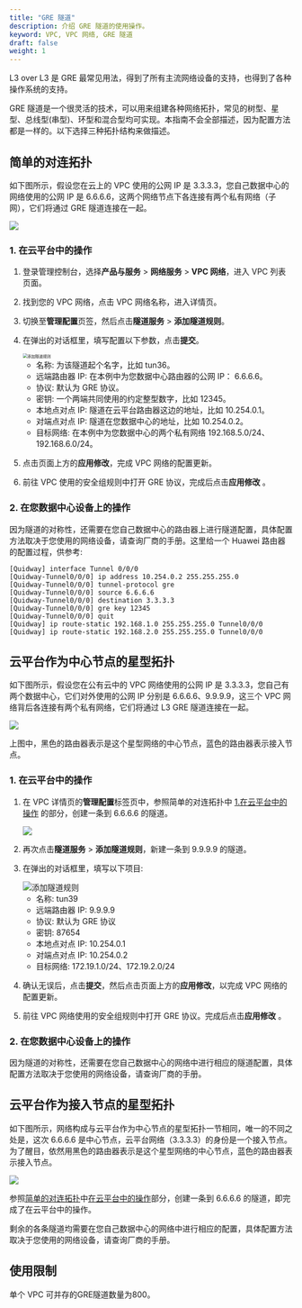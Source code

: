 ```yaml
---
title: "GRE 隧道"
description: 介绍 GRE 隧道的使用操作。
keyword: VPC, VPC 网络, GRE 隧道
draft: false
weight: 1
---
```


L3 over L3 是 GRE 最常见用法，得到了所有主流网络设备的支持，也得到了各种操作系统的支持。

GRE 隧道是一个很灵活的技术，可以用来组建各种网络拓扑，常见的树型、星型、总线型(串型)、环型和混合型均可实现。本指南不会全部描述，因为配置方法都是一样的。以下选择三种拓扑结构来做描述。

## 简单的对连拓扑

如下图所示，假设您在云上的 VPC 使用的公网 IP 是 3.3.3.3，您自己数据中心的网络使用的公网 IP 是 6.6.6.6，这两个网络节点下各连接有两个私有网络（子网），它们将通过 GRE 隧道连接在一起。

![](../../_images/gre_l3_p2p.gif)

### 1. 在云平台中的操作

1. 登录管理控制台，选择**产品与服务** > **网络服务** > **VPC 网络**，进入 VPC 列表页面。

2. 找到您的 VPC 网络，点击 VPC 网络名称，进入详情页。

3. 切换至**管理配置**页签，然后点击**隧道服务** > **添加隧道规则**。

4. 在弹出的对话框里，填写配置以下参数，点击**提交**。

   <img src="../../_images/gre_l3_add_static.png" alt="添加隧道规则" style="zoom:50%;" />

   * 名称: 为该隧道起个名字，比如 tun36。
   * 远端路由器 IP: 在本例中为您数据中心路由器的公网 IP： 6.6.6.6。
   * 协议: 默认为 GRE 协议。
   * 密钥: 一个两端共同使用的约定整型数字，比如 12345。
   * 本地点对点 IP: 隧道在云平台路由器这边的地址，比如 10.254.0.1。
   * 对端点对点 IP: 隧道在您数据中心的地址，比如 10.254.0.2。
   * 目标网络: 在本例中为您数据中心的两个私有网络 192.168.5.0/24、192.168.6.0/24。

   

5. 点击页面上方的**应用修改**，完成 VPC 网络的配置更新。

6. 前往 VPC 使用的安全组规则中打开 GRE 协议，完成后点击**应用修改** 。

### 2. 在您数据中心设备上的操作

因为隧道的对称性，还需要在您自己数据中心的路由器上进行隧道配置，具体配置方法取决于您使用的网络设备，请查询厂商的手册。这里给一个 Huawei 路由器的配置过程，供参考:

```
[Quidway] interface Tunnel 0/0/0
[Quidway-Tunnel0/0/0] ip address 10.254.0.2 255.255.255.0
[Quidway-Tunnel0/0/0] tunnel-protocol gre
[Quidway-Tunnel0/0/0] source 6.6.6.6
[Quidway-Tunnel0/0/0] destination 3.3.3.3
[Quidway-Tunnel0/0/0] gre key 12345
[Quidway-Tunnel0/0/0] quit
[Quidway] ip route-static 192.168.1.0 255.255.255.0 Tunnel0/0/0
[Quidway] ip route-static 192.168.2.0 255.255.255.0 Tunnel0/0/0
```

## 云平台作为中心节点的星型拓扑

如下图所示，假设您在公有云中的 VPC 网络使用的公网 IP 是 3.3.3.3，您自己有两个数据中心，它们对外使用的公网 IP 分别是 6.6.6.6、9.9.9.9，这三个 VPC 网络背后各连接有两个私有网络，它们将通过 L3 GRE 隧道连接在一起。

![](../../_images/gre_l3_star.gif)

上图中，黑色的路由器表示是这个星型网络的中心节点，蓝色的路由器表示接入节点。

### 1. 在云平台中的操作

1. 在 VPC 详情页的**管理配置**标签页中，参照简单的对连拓扑中 [1.在云平台中的操作](#1-在云平台中的操作) 的部分，创建一条到 6.6.6.6 的隧道。

   ![](../../_images/gre_l3_statics.png)

2. 再次点击**隧道服务** > **添加隧道规则**，新建一条到 9.9.9.9 的隧道。

3. 在弹出的对话框里，填写以下项目:

   <img src="../../_images/gre_l3_add_static_2.png" alt="添加隧道规则"  />

   * 名称: tun39
   * 远端路由器 IP: 9.9.9.9
   * 协议: 默认为 GRE 协议
   * 密钥: 87654
   * 本地点对点 IP: 10.254.0.1
   * 对端点对点 IP: 10.254.0.2
   * 目标网络: 172.19.1.0/24、172.19.2.0/24

4. 确认无误后，点击**提交**，然后点击页面上方的**应用修改**，以完成 VPC 网络的配置更新。

5. 前往 VPC 网络使用的安全组规则中打开 GRE 协议。完成后点击**应用修改** 。

### 2. 在您数据中心设备上的操作

因为隧道的对称性，还需要在您自己数据中心的网络中进行相应的隧道配置，具体配置方法取决于您使用的网络设备，请查询厂商的手册。

## 云平台作为接入节点的星型拓扑

如下图所示，网络构成与云平台作为中心节点的星型拓扑一节相同，唯一的不同之处是，这次 6.6.6.6 是中心节点，云平台网络（3.3.3.3）的身份是一个接入节点。为了醒目，依然用黑色的路由器表示是这个星型网络的中心节点，蓝色的路由器表示接入节点。

![](../../_images/gre_l3_star_2.gif)

参照[简单的对连拓扑](#简单的对连拓扑)中[在云平台中的操作](#1-在云平台中的操作)部分，创建一条到 6.6.6.6 的隧道，即完成了在云平台中的操作。

剩余的各条隧道均需要在您自己数据中心的网络中进行相应的配置，具体配置方法取决于您使用的网络设备，请查询厂商的手册。

## 使用限制

单个 VPC 可并存的GRE隧道数量为800。

